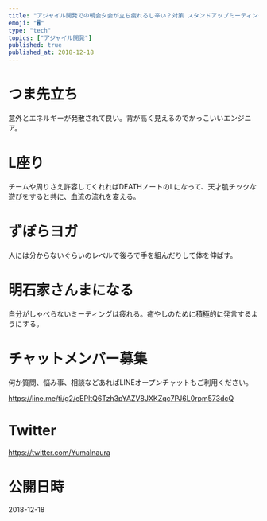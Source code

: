 ```yaml
---
title: "アジャイル開発での朝会夕会が立ち疲れるし辛い？対策 スタンドアップミーティングは楽しくやろう"
emoji: "🖥"
type: "tech"
topics: ["アジャイル開発"]
published: true
published_at: 2018-12-18
---
```


# つま先立ち

意外とエネルギーが発散されて良い。背が高く見えるのでかっこいいエンジニア。

# L座り

チームや周りさえ許容してくれればDEATHノートのLになって、天才肌チックな遊びをすると共に、血流の流れを変える。

# ずぼらヨガ

人には分からないぐらいのレベルで後ろで手を組んだりして体を伸ばす。

# 明石家さんまになる

自分がしゃべらないミーティングは疲れる。癒やしのために積極的に発言するようにする。









<!-- Update From Qiita API -->

# チャットメンバー募集


何か質問、悩み事、相談などあればLINEオープンチャットもご利用ください。

https://line.me/ti/g2/eEPltQ6Tzh3pYAZV8JXKZqc7PJ6L0rpm573dcQ





# Twitter


https://twitter.com/YumaInaura


<!-- Update From Qiita API -->



# 公開日時

2018-12-18
